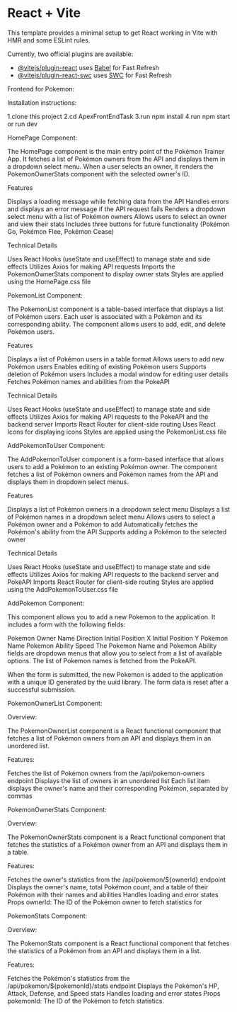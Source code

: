 # React + Vite

This template provides a minimal setup to get React working in Vite with HMR and some ESLint rules.

Currently, two official plugins are available:

- [@vitejs/plugin-react](https://github.com/vitejs/vite-plugin-react/blob/main/packages/plugin-react/README.md) uses [Babel](https://babeljs.io/) for Fast Refresh
- [@vitejs/plugin-react-swc](https://github.com/vitejs/vite-plugin-react-swc) uses [SWC](https://swc.rs/) for Fast Refresh


Frontend for Pokemon:

Installation instructions:

1.clone this project 
2.cd ApexFrontEndTask
3.run npm install
4.run npm start or run dev

HomePage Component:

The HomePage component is the main entry point of the Pokémon Trainer App. It fetches a list of Pokémon owners from the API and displays them in a dropdown select menu. When a user selects an owner, it renders the PokemonOwnerStats component with the selected owner's ID.

Features

Displays a loading message while fetching data from the API
Handles errors and displays an error message if the API request fails
Renders a dropdown select menu with a list of Pokémon owners
Allows users to select an owner and view their stats
Includes three buttons for future functionality (Pokémon Go, Pokémon Flee, Pokémon Cease)


Technical Details

Uses React Hooks (useState and useEffect) to manage state and side effects
Utilizes Axios for making API requests
Imports the PokemonOwnerStats component to display owner stats
Styles are applied using the HomePage.css file


PokemonList Component:

The PokemonList component is a table-based interface that displays a list of Pokémon users. Each user is associated with a Pokémon and its corresponding ability. The component allows users to add, edit, and delete Pokémon users.

Features

Displays a list of Pokémon users in a table format
Allows users to add new Pokémon users
Enables editing of existing Pokémon users
Supports deletion of Pokémon users
Includes a modal window for editing user details
Fetches Pokémon names and abilities from the PokeAPI


Technical Details

Uses React Hooks (useState and useEffect) to manage state and side effects
Utilizes Axios for making API requests to the PokeAPI and the backend server
Imports React Router for client-side routing
Uses React Icons for displaying icons
Styles are applied using the PokemonList.css file

AddPokemonToUser Component:

The AddPokemonToUser component is a form-based interface that allows users to add a Pokémon to an existing Pokémon owner. The component fetches a list of Pokémon owners and Pokémon names from the API and displays them in dropdown select menus.

Features

Displays a list of Pokémon owners in a dropdown select menu
Displays a list of Pokémon names in a dropdown select menu
Allows users to select a Pokémon owner and a Pokémon to add
Automatically fetches the Pokémon's ability from the API
Supports adding a Pokémon to the selected owner


Technical Details

Uses React Hooks (useState and useEffect) to manage state and side effects
Utilizes Axios for making API requests to the backend server and PokeAPI
Imports React Router for client-side routing
Styles are applied using the AddPokemonToUser.css file

AddPokemon Component:

This component allows you to add a new Pokemon to the application. It includes a form with the following fields:

Pokemon Owner Name
Direction
Initial Position X
Initial Position Y
Pokemon Name
Pokemon Ability
Speed
The Pokemon Name and Pokemon Ability fields are dropdown menus that allow you to select from a list of available options. The list of Pokemon names is fetched from the PokeAPI.

When the form is submitted, the new Pokemon is added to the application with a unique ID generated by the uuid library. The form data is reset after a successful submission.


PokemonOwnerList Component:

Overview:

The PokemonOwnerList component is a React functional component that fetches a list of Pokémon owners from an API and displays them in an unordered list.

Features:

Fetches the list of Pokémon owners from the /api/pokemon-owners endpoint
Displays the list of owners in an unordered list
Each list item displays the owner's name and their corresponding Pokémon, separated by commas

PokemonOwnerStats Component:

Overview:

The PokemonOwnerStats component is a React functional component that fetches the statistics of a Pokémon owner from an API and displays them in a table.

Features:

Fetches the owner's statistics from the /api/pokemon/${ownerId} endpoint
Displays the owner's name, total Pokémon count, and a table of their Pokémon with their names and abilities
Handles loading and error states
Props
ownerId: The ID of the Pokémon owner to fetch statistics for


PokemonStats Component:

Overview:

The PokemonStats component is a React functional component that fetches the statistics of a Pokémon from an API and displays them in a list.

Features:

Fetches the Pokémon's statistics from the /api/pokemon/${pokemonId}/stats endpoint
Displays the Pokémon's HP, Attack, Defense, and Speed stats
Handles loading and error states
Props
pokemonId: The ID of the Pokémon to fetch statistics.
